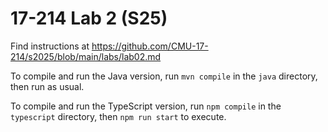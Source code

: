 # 17-214 Lab 2 (S25)

Find instructions at <https://github.com/CMU-17-214/s2025/blob/main/labs/lab02.md>

To compile and run the Java version, run `mvn compile` in the `java` directory, then run as usual.

To compile and run the TypeScript version, run `npm compile` in the `typescript` directory, then `npm run start` to execute.